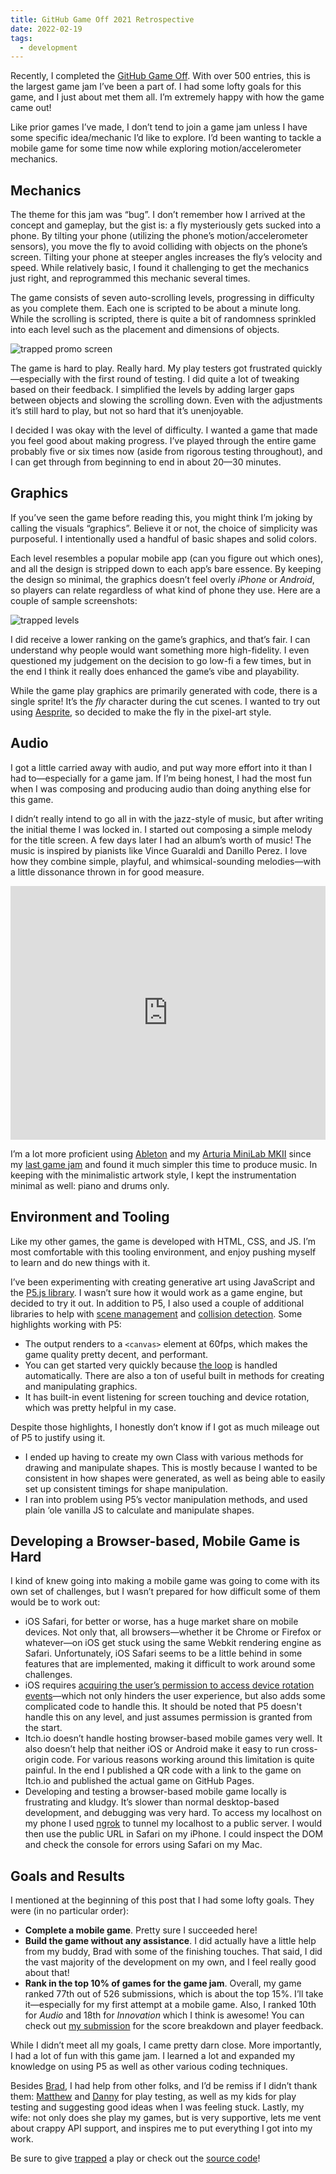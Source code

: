 ```yaml
---
title: GitHub Game Off 2021 Retrospective
date: 2022-02-19
tags:
  - development
---
```


Recently, I completed the [GitHub Game Off](https://itch.io/jam/game-off-2021). With over 500 entries, this is the largest game jam I’ve been a part of. I had some lofty goals for this game, and I just about met them all. I’m extremely happy with how the game came out!

Like prior games I’ve made, I don’t tend to join a game jam unless I have some specific idea/mechanic I’d like to explore. I’d been wanting to tackle a mobile game for some time now while exploring motion/accelerometer mechanics.


## Mechanics

The theme for this jam was “bug”. I don’t remember how I arrived at the concept and gameplay, but the gist is: a fly mysteriously gets sucked into a phone. By tilting your phone (utilizing the phone’s motion/accelerometer sensors), you move the fly to avoid colliding with objects on the phone’s screen. Tilting your phone at steeper angles increases the fly’s velocity and speed. While relatively basic, I found it challenging to get the mechanics just right, and reprogrammed this mechanic several times.

The game consists of seven auto-scrolling levels, progressing in difficulty as you complete them. Each one is scripted to be about a minute long. While the scrolling is scripted, there is quite a bit of randomness sprinkled into each level such as the placement and dimensions of objects.

![trapped promo screen](/img/trapped_cover.png)

The game is hard to play. Really hard. My play testers got frustrated quickly—especially with the first round of testing. I did quite a lot of tweaking based on their feedback. I simplified the levels by adding larger gaps between objects and slowing the scrolling down. Even with the adjustments it’s still hard to play, but not so hard that it’s unenjoyable.

I decided I was okay with the level of difficulty. I wanted a game that made you feel good about making progress. I’ve played through the entire game probably five or six times now (aside from rigorous testing throughout), and I can get through from beginning to end in about 20—30 minutes.


## Graphics

If you’ve seen the game before reading this, you might think I’m joking by calling the visuals “graphics”. Believe it or not, the choice of simplicity was purposeful. I intentionally used a handful of basic shapes and solid colors.

Each level resembles a popular mobile app (can you figure out which ones), and all the design is stripped down to each app’s bare essence. By keeping the design so minimal, the graphics doesn’t feel overly _iPhone_ or _Android_, so players can relate regardless of what kind of phone they use. Here are a couple of sample screenshots:

![trapped levels](/img/trapped_levels.png)

I did receive a lower ranking on the game’s graphics, and that’s fair. I can understand why people would want something more high-fidelity. I even questioned my judgement on the decision to go low-fi a few times, but in the end I think it really does enhanced the game’s vibe and playability.

While the game play graphics are primarily generated with code, there is a single sprite! It’s the _fly_ character during the cut scenes. I wanted to try out using [Aesprite](https://www.aseprite.org/), so decided to make the fly in the pixel-art style.


## Audio

I got a little carried away with audio, and put way more effort into it than I had to—especially for a game jam. If I’m being honest, I had the most fun when I was composing and producing audio than doing anything else for this game.

I didn’t really intend to go all in with the jazz-style of music, but after writing the initial theme I was locked in. I started out composing a simple melody for the title screen. A few days later I had an album’s worth of music! The music is inspired by pianists like Vince Guaraldi and Danillo Perez. I love how they combine simple, playful, and whimsical-sounding melodies—with a little dissonance thrown in for good measure.

<iframe style="border: 0; width: 100%; height: 406px;" src="https://bandcamp.com/EmbeddedPlayer/album=1082942060/size=large/bgcol=ffffff/linkcol=eb4d55/artwork=none/transparent=true/" seamless><a href="https://danielmarino.bandcamp.com/album/trapped-soundtrack">trapped soundtrack by Daniel Marino</a></iframe>

I’m a lot more proficient using [Ableton](https://www.ableton.com/en/live/) and my [Arturia MiniLab MKII](https://www.arturia.com/products/hybrid-synths/minilab-mkii/overview) since my [last game jam](/posts/gamedevjs-jam-2021-retrospective/) and found it much simpler this time to produce music. In keeping with the minimalistic artwork style, I kept the instrumentation minimal as well: piano and drums only.


## Environment and Tooling

Like my other games, the game is developed with HTML, CSS, and JS. I’m most comfortable with this tooling environment, and enjoy pushing myself to learn and do new things with it.

I’ve been experimenting with creating generative art using JavaScript and the [P5.js library](https://p5js.org/). I wasn’t sure how it would work as a game engine, but decided to try it out. In addition to P5, I also used a couple of additional libraries to help with [scene management](https://github.com/mveteanu/p5.SceneManager) and [collision detection](https://github.com/bmoren/p5.collide2D). Some highlights working with P5:

- The output renders to a `<canvas>` element at 60fps, which makes the game quality pretty decent, and performant.
- You can get started very quickly because [the loop](https://developer.mozilla.org/en-US/docs/Games/Anatomy#building_a_main_loop_in_javascript) is handled automatically. There are also a ton of useful built in methods for creating and manipulating graphics.
- It has built-in event listening for screen touching and device rotation, which was pretty helpful in my case.

Despite those highlights, I honestly don’t know if I got as much mileage out of P5 to justify using it.

- I ended up having to create my own Class with various methods for drawing and manipulate shapes. This is mostly because I wanted to be consistent in how shapes were generated, as well as being able to easily set up consistent timings for shape manipulation.
- I ran into problem using P5’s vector manipulation methods, and used plain ‘ole vanilla JS to calculate and manipulate shapes.


## Developing a Browser-based, Mobile Game is Hard

I kind of knew going into making a mobile game was going to come with its own set of challenges, but I wasn’t prepared for how difficult some of them would be to work out:

- iOS Safari, for better or worse, has a huge market share on mobile devices. Not only that, all browsers—whether it be Chrome or Firefox or whatever—on iOS get stuck using the same Webkit rendering engine as Safari. Unfortunately, iOS Safari seems to be a little behind in some features that are implemented, making it difficult to work around some challenges.
- iOS requires [acquiring the user’s permission to access device rotation events](https://github.com/starzonmyarmz/trapped/blob/main/src/game.js#L39-L50)—which not only hinders the user experience, but also adds some complicated code to handle this. It should be noted that P5 doesn't handle this on any level, and just assumes permission is granted from the start.
- Itch.io doesn’t handle hosting browser-based mobile games very well. It also doesn’t help that neither iOS or Android make it easy to run cross-origin code. For various reasons working around this limitation is quite painful. In the end I published a QR code with a link to the game on Itch.io and published the actual game on GitHub Pages.
- Developing and testing a browser-based mobile game locally is frustrating and kludgy. It’s slower than normal desktop-based development, and debugging was very hard. To access my localhost on my phone I used [ngrok](https://ngrok.com/)  to tunnel my localhost to a public server. I would then use the public URL in Safari on my iPhone. I could inspect the DOM and check the console for errors using Safari on my Mac.


## Goals and Results

I mentioned at the beginning of this post that I had some lofty goals. They were (in no particular order):

- **Complete a mobile game**. Pretty sure I succeeded here!
- **Build the game without any assistance**. I did actually have a little help from my buddy, Brad with some of the finishing touches. That said, I did the vast majority of the development on my own, and I feel really good about that!
- **Rank in the top 10% of games for the game jam**. Overall, my game ranked 77th out of 526 submissions, which is about the top 15%. I’ll take it—especially for my first attempt at a mobile game. Also, I ranked 10th for *Audio* and 18th for *Innovation* which I think is awesome! You can check out [my submission](https://itch.io/jam/game-off-2021/rate/1291063) for the score breakdown and player feedback.

While I didn’t meet all my goals, I came pretty darn close. More importantly, I had a lot of fun with this game jam. I learned a lot and expanded my knowledge on using P5 as well as other various coding techniques.

Besides [Brad](https://github.com/braddunbar), I had help from other folks, and I’d be remiss if I didn’t thank them: [Matthew](https://matthewlettini.me/) and [Danny](https://twitter.com/dannywen) for play testing, as well as my kids for play testing and suggesting good ideas when I was feeling stuck. Lastly, my wife: not only does she play my games, but is very supportive, lets me vent about crappy API support, and inspires me to put everything I got into my work.

Be sure to give [trapped](https://starzonmyarmz.itch.io/trapped) a play or check out the [source code](https://github.com/starzonmyarmz/trapped)!
